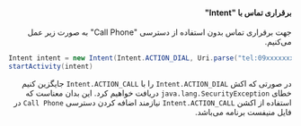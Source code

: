 <div dir="rtl">

#### برقراری تماس با "Intent"

جهت برقراری تماس بدون استفاده از دسترسی "Call Phone" به صورت زیر عمل می‌کنیم.

<div dir="ltr">
  
```Java
Intent intent = new Intent(Intent.ACTION_DIAL, Uri.parse("tel:09xxxxxxxxx"))
startActivity(intent)
```
</div> 
  
در صورتی که اکش `Intent.ACTION_DIAL` را با `Intent.ACTION_CALL` جایگزین کنیم خطای `java.lang.SecurityException` دریافت خواهیم کرد.
این بدان معناست که استفاده از اکشن `Intent.ACTION_CALL` نیازمند اضافه کردن دسترسی `Call Phone` در فایل منیفست برنامه می‌باشد.

</div>
